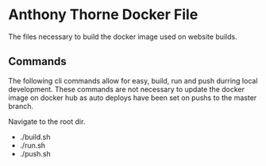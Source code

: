 # Anthony Thorne Docker File
The files necessary to build the docker image used on website builds.

## Commands
The following cli commands allow for easy, build, run and push durring local development.
These commands are not necessary to update the docker image on docker hub as auto deploys 
have been set on pushs to the master branch.

Navigate to the root dir.
* ./build.sh
* ./run.sh
* ./push.sh
